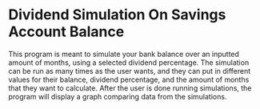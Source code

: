 # Dividend Simulation On Savings Account Balance

This program is meant to simulate your bank balance over an inputted amount of months, using a selected dividend percentage. The simulation can be run as many times as the user wants, and they can put in different values for their balance, dividend percentage, and the amount of months that they want to calculate. After the user is done running simulations, the program will display a graph comparing data from the simulations.
